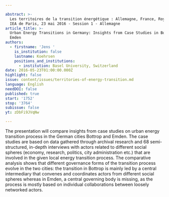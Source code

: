 ```yaml
---

abstract: >-
  Les territoires de la transition énergétique : Allemagne, France, Royaume-Uni.
  IEA de Paris, 23 mai 2016 - Session 1 - Allemagne
article_title: >-
  Urban Energy Transitions in Germany: Insights from Case Studies in Bottrop and
  Emden
authors:
  - firstname: 'Jens '
    is_institution: false
    lastname: Koehrsen
    positions_and_institutions:
      - institution: Basel University, Switzerland
date: 2016-05-23T01:00:00.000Z
highlight: false
issue: content/issues/territories-of-energy-transition.md
language: English
needDOI: false
published: true
start: '1752'
stop: '3764'
subissue: false
yt: zDbFi9JVqNw

---
```



The presentation will compare insights from case studies on urban energy transition process in the German cities Bottrop and Emden. The case studies are based on data gathered through archival research and 68 semi-structured, in-depth interviews with actors related to different social spheres (economy, research, politics, city administration etc.) that are involved in the given local energy transition process. The comparative analysis shows that different governance forms of the transition process evolve in the two cities: the transition in Bottrop is mainly led by a central intermediary that convenes and coordinates actors from different social spheres whereas in Emden, a central governing body is missing, as the process is mostly based on individual collaborations between loosely networked actors.

<Youtube yt="zDbFi9JVqNw" caption="Urban energy transitions in Germany: insights from case studies in Bottrop and Emden" start="1752" stop="3764"></Youtube>